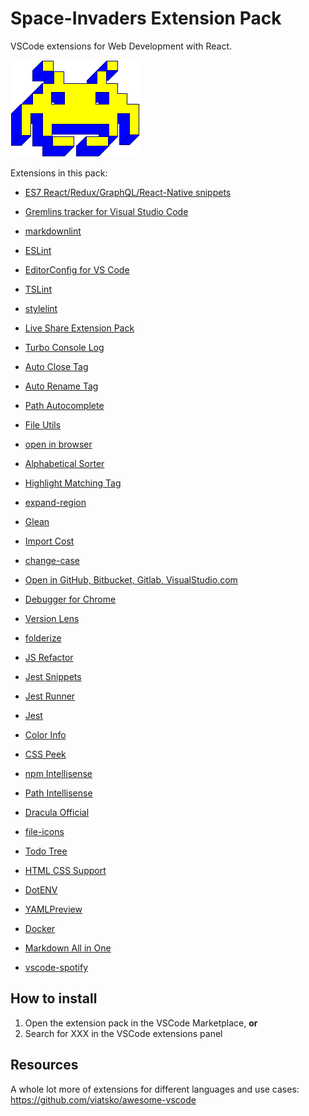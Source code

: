 # Space-Invaders Extension Pack
VSCode extensions for Web Development with React.

![Image of Space Invader's Game](https://github.com/rafaelrozon/space-invaders/blob/master/resources/space_invaders.png)


Extensions in this pack:

- [ES7 React/Redux/GraphQL/React-Native snippets](https://marketplace.visualstudio.com/items?itemName=dsznajder.es7-react-js-snippets)

- [Gremlins tracker for Visual Studio Code](https://marketplace.visualstudio.com/items?itemName=nhoizey.gremlins)

- [markdownlint](https://marketplace.visualstudio.com/items?itemName=DavidAnson.vscode-markdownlint)

- [ESLint](https://marketplace.visualstudio.com/items?itemName=dbaeumer.vscode-eslint)

- [EditorConfig for VS Code](https://marketplace.visualstudio.com/items?itemName=EditorConfig.EditorConfig)

- [TSLint](https://marketplace.visualstudio.com/items?itemName=ms-vscode.vscode-typescript-tslint-plugin)

- [stylelint](https://marketplace.visualstudio.com/items?itemName=stylelint.vscode-stylelint)

- [Live Share Extension Pack](https://marketplace.visualstudio.com/items?itemName=MS-vsliveshare.vsliveshare-pack)

- [Turbo Console Log](https://marketplace.visualstudio.com/items?itemName=ChakrounAnas.turbo-console-log)

- [Auto Close Tag](https://marketplace.visualstudio.com/items?itemName=formulahendry.auto-close-tag)

- [Auto Rename Tag](https://marketplace.visualstudio.com/items?itemName=formulahendry.auto-rename-tag)

- [Path Autocomplete](https://marketplace.visualstudio.com/items?itemName=ionutvmi.path-autocomplete)

- [File Utils](https://marketplace.visualstudio.com/items?itemName=sleistner.vscode-fileutils)

- [open in browser](https://marketplace.visualstudio.com/items?itemName=techer.open-in-browser)

- [Alphabetical Sorter](https://marketplace.visualstudio.com/items?itemName=ue.alphabetical-sorter)

- [Highlight Matching Tag](https://marketplace.visualstudio.com/items?itemName=vincaslt.highlight-matching-tag)

- [expand-region](https://marketplace.visualstudio.com/items?itemName=letrieu.expand-region)

- [Glean](https://marketplace.visualstudio.com/items?itemName=wix.glean)

- [Import Cost](https://marketplace.visualstudio.com/items?itemName=wix.vscode-import-cost)

- [change-case](https://marketplace.visualstudio.com/items?itemName=wmaurer.change-case)

- [Open in GitHub, Bitbucket, Gitlab, VisualStudio.com ](https://marketplace.visualstudio.com/items?itemName=ziyasal.vscode-open-in-github)

- [Debugger for Chrome](https://marketplace.visualstudio.com/items?itemName=msjsdiag.debugger-for-chrome)

- [Version Lens](https://marketplace.visualstudio.com/items?itemName=pflannery.vscode-versionlens)

- [folderize](https://marketplace.visualstudio.com/items?itemName=ee92.folderize)

- [JS Refactor](https://marketplace.visualstudio.com/items?itemName=cmstead.jsrefactor)

- [Jest Snippets](https://marketplace.visualstudio.com/items?itemName=andys8.jest-snippets)

- [Jest Runner](https://marketplace.visualstudio.com/items?itemName=firsttris.vscode-jest-runner)

- [Jest](https://marketplace.visualstudio.com/items?itemName=Orta.vscode-jest)

- [Color Info](https://marketplace.visualstudio.com/items?itemName=bierner.color-info)

- [CSS Peek](https://marketplace.visualstudio.com/items?itemName=pranaygp.vscode-css-peek)

- [npm Intellisense](https://marketplace.visualstudio.com/items?itemName=christian-kohler.npm-intellisense)

- [Path Intellisense](https://marketplace.visualstudio.com/items?itemName=christian-kohler.path-intellisense)

- [Dracula Official](https://marketplace.visualstudio.com/items?itemName=dracula-theme.theme-dracula)

- [file-icons](https://marketplace.visualstudio.com/items?itemName=file-icons.file-icons)

- [Todo Tree](https://marketplace.visualstudio.com/items?itemName=Gruntfuggly.todo-tree)

- [HTML CSS Support](https://marketplace.visualstudio.com/items?itemName=ecmel.vscode-html-css)

- [DotENV](https://marketplace.visualstudio.com/items?itemName=mikestead.dotenv)

- [YAMLPreview](https://marketplace.visualstudio.com/items?itemName=redhat.vscode-yaml)

- [Docker](https://marketplace.visualstudio.com/items?itemName=ms-azuretools.vscode-docker)

- [Markdown All in One](https://marketplace.visualstudio.com/items?itemName=yzhang.markdown-all-in-one)

- [vscode-spotify](https://marketplace.visualstudio.com/items?itemName=shyykoserhiy.vscode-spotify)

## How to install

1. Open the extension pack in the VSCode Marketplace, **or**
2. Search for XXX in the VSCode extensions panel

## Resources

A whole lot more of extensions for different languages and use cases: https://github.com/viatsko/awesome-vscode
